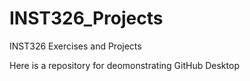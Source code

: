 # INST326_Projects
INST326 Exercises and Projects 

Here is a repository for deomonstrating GitHub Desktop